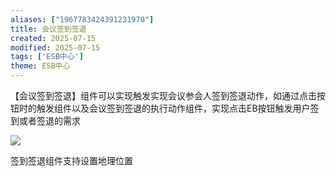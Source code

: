 ```yaml
---
aliases: ["1967783424391231970"]
title: 会议签到签退
created: 2025-07-15
modified: 2025-07-15
tags: ['ESB中心']
theme: ESB中心
---
```


【会议签到签退】组件可以实现触发实现会议参会人签到签退动作，如通过点击按钮时的触发组件以及会议签到签退的执行动作组件，实现点击EB按钮触发用户签到或者签退的需求

![](0dacb83c099aec049e0b6e5d643fa892.jpg)

签到签退组件支持设置地理位置